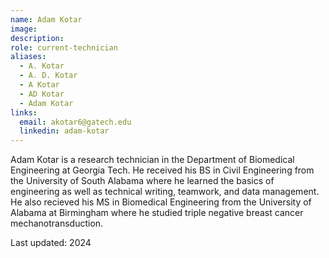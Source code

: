 ```yaml
---
name: Adam Kotar
image: 
description: 
role: current-technician
aliases:
  - A. Kotar
  - A. D. Kotar
  - A Kotar
  - AD Kotar
  - Adam Kotar
links:
  email: akotar6@gatech.edu
  linkedin: adam-kotar
---
```


Adam Kotar is a research technician in the Department of Biomedical Engineering at Georgia Tech. He received his BS in Civil Engineering from the University of South Alabama where he learned the basics of engineering as well as technical writing, teamwork, and data management. He also recieved his MS in Biomedical Engineering from the University of Alabama at Birmingham where he studied triple negative breast cancer mechanotransduction.

Last updated: 2024

